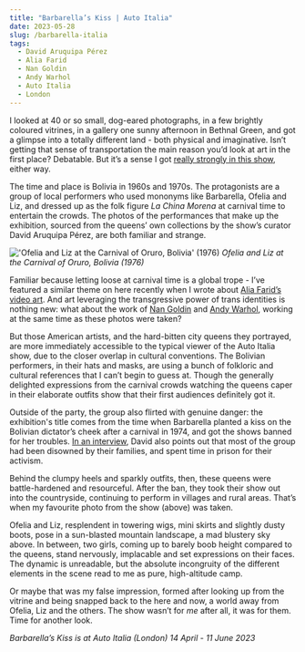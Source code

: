 ```yaml
---
title: "Barbarella’s Kiss | Auto Italia"
date: 2023-05-28
slug: /barbarella-italia
tags:
  - David Aruquipa Pérez
  - Alia Farid
  - Nan Goldin
  - Andy Warhol
  - Auto Italia
  - London
---
```


I looked at 40 or so small, dog-eared photographs, in a few brightly coloured vitrines, in a gallery one sunny afternoon in Bethnal Green, and got a glimpse into a totally different land - both physical and imaginative. Isn’t getting that sense of transportation the main reason you’d look at art in the first place? Debatable. But it’s a sense I got [really strongly in this show](https://autoitaliasoutheast.org/projects/barbarellas-kiss/), either way.

The time and place is Bolivia in 1960s and 1970s. The protagonists are a group of local performers who used mononyms like Barbarella, Ofelia and Liz, and dressed up as the folk figure *La China Morena* at carnival time to entertain the crowds. The photos of the performances that make up the exhibition, sourced from the queens’ own collections by the show’s curator David Aruquipa Pérez, are both familiar and strange.

!['Ofelia and Liz at the Carnival of Oruro, Bolivia' (1976)](/barbarella-italia-1.jpeg)
*Ofelia and Liz at the Carnival of Oruro, Bolivia (1976)*

Familiar because letting loose at carnival time is a global trope - I’ve featured a similar theme on here recently when I wrote about [Alia Farid’s video art](/farid-whitechapel/). And art leveraging the transgressive power of trans identities is nothing new: what about the work of [Nan Goldin](/tags/nan-goldin/) and [Andy Warhol](/tags/andy-warhol/), working at the same time as these photos were taken?

But those American artists, and the hard-bitten city queens they portrayed, are more immediately accessible to the typical viewer of the Auto Italia show, due to the closer overlap in cultural conventions. The Bolivian performers, in their hats and masks, are using a bunch of folkloric and cultural references that I can’t begin to guess at. Though the generally delighted expressions from the carnival crowds watching the queens caper in their elaborate outfits show that their first audiences definitely got it.

Outside of the party, the group also flirted with genuine danger: the exhibition's title comes from the time when Barbarella planted a kiss on the Bolivian dictator’s cheek after a carnival in 1974, and got the shows banned for her troubles. [In an interview](https://i-d.vice.com/en/article/3akq4w/queer-carnival-performers-bolivia), David also points out that most of the group had been disowned by their families, and spent time in prison for their activism.

Behind the clumpy heels and sparkly outfits, then, these queens were battle-hardened and resourceful. After the ban, they took their show out into the countryside, continuing to perform in villages and rural areas. That’s when my favourite photo from the show (above) was taken.

Ofelia and Liz, resplendent in towering wigs, mini skirts and slightly dusty boots, pose in a sun-blasted mountain landscape, a mad blustery sky above. In between, two girls, coming up to barely boob height compared to the queens, stand nervously, implacable and set expressions on their faces. The dynamic is unreadable, but the absolute incongruity of the different elements in the scene read to me as pure, high-altitude camp.

Or maybe that was my false impression, formed after looking up from the vitrine and being snapped back to the here and now, a world away from Ofelia, Liz and the others. The show wasn’t for *me* after all, it was for them. Time for another look.

*Barbarella’s Kiss is at Auto Italia (London) 14 April - 11 June 2023* 
